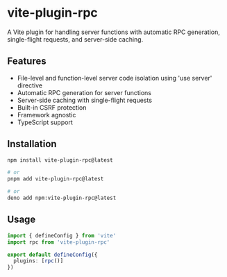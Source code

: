# vite-plugin-rpc

A Vite plugin for handling server functions with automatic RPC generation, single-flight requests, and server-side caching.

## Features

- File-level and function-level server code isolation using 'use server' directive
- Automatic RPC generation for server functions
- Server-side caching with single-flight requests
- Built-in CSRF protection
- Framework agnostic
- TypeScript support

## Installation

```bash
npm install vite-plugin-rpc@latest
```

```bash
# or
pnpm add vite-plugin-rpc@latest
```

```bash
# or
deno add npm:vite-plugin-rpc@latest
```

## Usage

```ts
import { defineConfig } from 'vite'
import rpc from 'vite-plugin-rpc'

export default defineConfig({
  plugins: [rpc()]
})
```